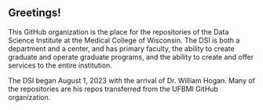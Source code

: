 ## Greetings!

<!--

**Here are some ideas to get you started:**

🙋‍♀️ A short introduction - what is your organization all about?
🌈 Contribution guidelines - how can the community get involved?
👩‍💻 Useful resources - where can the community find your docs? Is there anything else the community should know?
🍿 Fun facts - what does your team eat for breakfast?
🧙 Remember, you can do mighty things with the power of [Markdown](https://docs.github.com/github/writing-on-github/getting-started-with-writing-and-formatting-on-github/basic-writing-and-formatting-syntax)
-->

This GitHub organization is the place for the repositories of the Data Science Institute at the Medical College of Wisconsin. The DSI is both a department and a center, and has primary faculty, the ability to create graduate and operate graduate programs, and the ability to create and offer services to the entire institution.

The DSI began August 1, 2023 with the arrival of Dr. William Hogan.  Many of the repositories are his repos transferred from the UFBMI GitHub organization.
